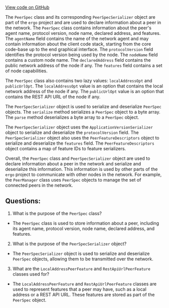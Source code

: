[View code on GitHub](https://github.com/ergoplatform/ergo/src/main/scala/scorex/core/network/PeerSpec.scala)

The `PeerSpec` class and its corresponding `PeerSpecSerializer` object are part of the `ergo` project and are used to declare information about a peer in the network. The `PeerSpec` class contains information about the peer's agent name, protocol version, node name, declared address, and features. The `agentName` field contains the name of the network agent and may contain information about the client code stack, starting from the core code-base up to the end graphical interface. The `protocolVersion` field identifies the protocol version being used by the node. The `nodeName` field contains a custom node name. The `declaredAddress` field contains the public network address of the node if any. The `features` field contains a set of node capabilities.

The `PeerSpec` class also contains two lazy values: `localAddressOpt` and `publicUrlOpt`. The `localAddressOpt` value is an option that contains the local network address of the node if any. The `publicUrlOpt` value is an option that contains the REST API URL of the node if any.

The `PeerSpecSerializer` object is used to serialize and deserialize `PeerSpec` objects. The `serialize` method serializes a `PeerSpec` object to a byte array. The `parse` method deserializes a byte array to a `PeerSpec` object.

The `PeerSpecSerializer` object uses the `ApplicationVersionSerializer` object to serialize and deserialize the `protocolVersion` field. The `PeerSpecSerializer` object also uses the `PeerFeatureDescriptors` object to serialize and deserialize the `features` field. The `PeerFeatureDescriptors` object contains a map of feature IDs to feature serializers.

Overall, the `PeerSpec` class and `PeerSpecSerializer` object are used to declare information about a peer in the network and serialize and deserialize this information. This information is used by other parts of the `ergo` project to communicate with other nodes in the network. For example, the `PeerManager` class uses `PeerSpec` objects to manage the set of connected peers in the network.
## Questions: 
 1. What is the purpose of the `PeerSpec` class?
- The `PeerSpec` class is used to store information about a peer, including its agent name, protocol version, node name, declared address, and features.

2. What is the purpose of the `PeerSpecSerializer` object?
- The `PeerSpecSerializer` object is used to serialize and deserialize `PeerSpec` objects, allowing them to be transmitted over the network.

3. What are the `LocalAddressPeerFeature` and `RestApiUrlPeerFeature` classes used for?
- The `LocalAddressPeerFeature` and `RestApiUrlPeerFeature` classes are used to represent features that a peer may have, such as a local address or a REST API URL. These features are stored as part of the `PeerSpec` object.